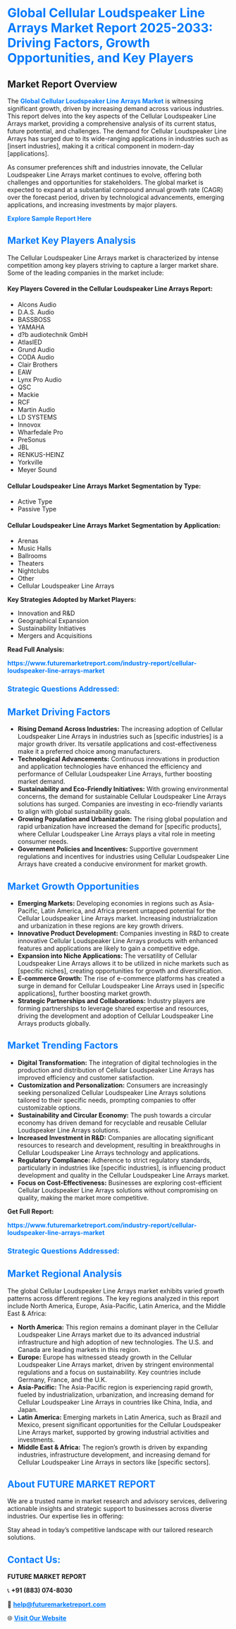 <h1 style="color: #007BFF;">Global Cellular Loudspeaker Line Arrays Market Report 2025-2033: Driving Factors, Growth Opportunities, and Key Players</h1>

<section id="overview">
<h2>Market Report Overview</h2>
<p>The <a href="https://www.futuremarketreport.com/industry-report/cellular-loudspeaker-line-arrays-market" style="color: #007BFF; text-decoration: none;"><strong>Global Cellular Loudspeaker Line Arrays Market</strong></a> is witnessing significant growth, driven by increasing demand across various industries. This report delves into the key aspects of the Cellular Loudspeaker Line Arrays market, providing a comprehensive analysis of its current status, future potential, and challenges. The demand for Cellular Loudspeaker Line Arrays has surged due to its wide-ranging applications in industries such as [insert industries], making it a critical component in modern-day [applications].</p>
<p>As consumer preferences shift and industries innovate, the Cellular Loudspeaker Line Arrays market continues to evolve, offering both challenges and opportunities for stakeholders. The global market is expected to expand at a substantial compound annual growth rate (CAGR) over the forecast period, driven by technological advancements, emerging applications, and increasing investments by major players.</p>
</section>

<section id="overview">
<p><a href="https://www.futuremarketreport.com/request-sample/reportId=128060" style="color: #007BFF; text-decoration: none;"><strong>Explore Sample Report Here</strong></a></p>
</section>

<section id="key-players">
<h2 style="color: #007BFF;">Market Key Players Analysis</h2>
<p>The Cellular Loudspeaker Line Arrays market is characterized by intense competition among key players striving to capture a larger market share. Some of the leading companies in the market include:</p>
<h4>Key Players Covered in the Cellular Loudspeaker Line Arrays Report:</h4>
<ul><li>Alcons Audio</li><li>D.A.S. Audio</li><li>BASSBOSS</li><li>YAMAHA</li><li>d?b audiotechnik GmbH</li><li>AtlasIED</li><li>Grund Audio</li><li>CODA Audio</li><li>Clair Brothers</li><li>EAW</li><li>Lynx Pro Audio</li><li>QSC</li><li>Mackie</li><li>RCF</li><li>Martin Audio</li><li>LD SYSTEMS</li><li>Innovox</li><li>Wharfedale Pro</li><li>PreSonus</li><li>JBL</li><li>RENKUS-HEINZ</li><li>Yorkville</li><li>Meyer Sound</li></ul>
<h4>Cellular Loudspeaker Line Arrays Market Segmentation by Type:</h4>
<ul><li>Active Type</li><li>Passive Type</li></ul>

<h4>Cellular Loudspeaker Line Arrays Market Segmentation by Application:</h4>
<ul><li>Arenas</li><li>Music Halls</li><li>Ballrooms</li><li>Theaters</li><li>Nightclubs</li><li>Other</li><li>Cellular Loudspeaker Line Arrays</li></ul>
<p><strong>Key Strategies Adopted by Market Players:</strong></p>
<ul>
<li>Innovation and R&D</li>
<li>Geographical Expansion</li>
<li>Sustainability Initiatives</li>
<li>Mergers and Acquisitions</li>
</ul>
</section>

<section>
<p><strong>Read Full Analysis: </strong></p><a href="https://www.futuremarketreport.com/industry-report/cellular-loudspeaker-line-arrays-market" style="color: #007BFF; text-decoration: none;"><strong>https://www.futuremarketreport.com/industry-report/cellular-loudspeaker-line-arrays-market</strong></a>
<h3 style="color: #007BFF;">Strategic Questions Addressed:</h3>
</section>

<section id="driving-factors">
<h2 style="color: #007BFF;">Market Driving Factors</h2>
<ul>
<li><strong>Rising Demand Across Industries:</strong> The increasing adoption of Cellular Loudspeaker Line Arrays in industries such as [specific industries] is a major growth driver. Its versatile applications and cost-effectiveness make it a preferred choice among manufacturers.</li>
<li><strong>Technological Advancements:</strong> Continuous innovations in production and application technologies have enhanced the efficiency and performance of Cellular Loudspeaker Line Arrays, further boosting market demand.</li>
<li><strong>Sustainability and Eco-Friendly Initiatives:</strong> With growing environmental concerns, the demand for sustainable Cellular Loudspeaker Line Arrays solutions has surged. Companies are investing in eco-friendly variants to align with global sustainability goals.</li>
<li><strong>Growing Population and Urbanization:</strong> The rising global population and rapid urbanization have increased the demand for [specific products], where Cellular Loudspeaker Line Arrays plays a vital role in meeting consumer needs.</li>
<li><strong>Government Policies and Incentives:</strong> Supportive government regulations and incentives for industries using Cellular Loudspeaker Line Arrays have created a conducive environment for market growth.</li>
</ul>
</section>

<section id="growth-opportunities">
<h2 style="color: #007BFF;">Market Growth Opportunities</h2>
<ul>
<li><strong>Emerging Markets:</strong> Developing economies in regions such as Asia-Pacific, Latin America, and Africa present untapped potential for the Cellular Loudspeaker Line Arrays market. Increasing industrialization and urbanization in these regions are key growth drivers.</li>
<li><strong>Innovative Product Development:</strong> Companies investing in R&D to create innovative Cellular Loudspeaker Line Arrays products with enhanced features and applications are likely to gain a competitive edge.</li>
<li><strong>Expansion into Niche Applications:</strong> The versatility of Cellular Loudspeaker Line Arrays allows it to be utilized in niche markets such as [specific niches], creating opportunities for growth and diversification.</li>
<li><strong>E-commerce Growth:</strong> The rise of e-commerce platforms has created a surge in demand for Cellular Loudspeaker Line Arrays used in [specific applications], further boosting market growth.</li>
<li><strong>Strategic Partnerships and Collaborations:</strong> Industry players are forming partnerships to leverage shared expertise and resources, driving the development and adoption of Cellular Loudspeaker Line Arrays products globally.</li>
</ul>
</section>

<section id="trending-factors">
<h2 style="color: #007BFF;">Market Trending Factors</h2>
<ul>
<li><strong>Digital Transformation:</strong> The integration of digital technologies in the production and distribution of Cellular Loudspeaker Line Arrays has improved efficiency and customer satisfaction.</li>
<li><strong>Customization and Personalization:</strong> Consumers are increasingly seeking personalized Cellular Loudspeaker Line Arrays solutions tailored to their specific needs, prompting companies to offer customizable options.</li>
<li><strong>Sustainability and Circular Economy:</strong> The push towards a circular economy has driven demand for recyclable and reusable Cellular Loudspeaker Line Arrays solutions.</li>
<li><strong>Increased Investment in R&D:</strong> Companies are allocating significant resources to research and development, resulting in breakthroughs in Cellular Loudspeaker Line Arrays technology and applications.</li>
<li><strong>Regulatory Compliance:</strong> Adherence to strict regulatory standards, particularly in industries like [specific industries], is influencing product development and quality in the Cellular Loudspeaker Line Arrays market.</li>
<li><strong>Focus on Cost-Effectiveness:</strong> Businesses are exploring cost-efficient Cellular Loudspeaker Line Arrays solutions without compromising on quality, making the market more competitive.</li>
</ul>
</section>

<section>
<p><strong>Get Full Report: </strong></p><a href="https://www.futuremarketreport.com/industry-report/cellular-loudspeaker-line-arrays-market" style="color: #007BFF; text-decoration: none;"><strong>https://www.futuremarketreport.com/industry-report/cellular-loudspeaker-line-arrays-market</strong></a>
<h3 style="color: #007BFF;">Strategic Questions Addressed:</h3>
</section>


<section id="regional-analysis">
<h2 style="color: #007BFF;">Market Regional Analysis</h2>
<p>The global Cellular Loudspeaker Line Arrays market exhibits varied growth patterns across different regions. The key regions analyzed in this report include North America, Europe, Asia-Pacific, Latin America, and the Middle East & Africa:</p>
<ul>
<li><strong>North America:</strong> This region remains a dominant player in the Cellular Loudspeaker Line Arrays market due to its advanced industrial infrastructure and high adoption of new technologies. The U.S. and Canada are leading markets in this region.</li>
<li><strong>Europe:</strong> Europe has witnessed steady growth in the Cellular Loudspeaker Line Arrays market, driven by stringent environmental regulations and a focus on sustainability. Key countries include Germany, France, and the U.K.</li>
<li><strong>Asia-Pacific:</strong> The Asia-Pacific region is experiencing rapid growth, fueled by industrialization, urbanization, and increasing demand for Cellular Loudspeaker Line Arrays in countries like China, India, and Japan.</li>
<li><strong>Latin America:</strong> Emerging markets in Latin America, such as Brazil and Mexico, present significant opportunities for the Cellular Loudspeaker Line Arrays market, supported by growing industrial activities and investments.</li>
<li><strong>Middle East & Africa:</strong> The region’s growth is driven by expanding industries, infrastructure development, and increasing demand for Cellular Loudspeaker Line Arrays in sectors like [specific sectors].</li>
</ul>
</section>

<footer>
<h2 style="color: #007BFF;">About FUTURE MARKET REPORT</h2>
<p>We are a trusted name in market research and advisory services, delivering actionable insights and strategic support to businesses across diverse industries. Our expertise lies in offering:</p>

<p>Stay ahead in today’s competitive landscape with our tailored research solutions.</p>

<h2 style="color: #007BFF;">Contact Us:</h2>
<p><strong>FUTURE MARKET REPORT</strong></p>
<p>📞 <strong>+91 (883) 074-8030</strong></p>
<p>📧 <strong><a href="mailto:help@futuremarketreport.com" style="color: #007BFF;">help@futuremarketreport.com</a></strong></p>
<p>🌐 <strong><a href="https://www.futuremarketreport.com/" style="color: #007BFF;">Visit Our Website</a></strong></p>
</footer>